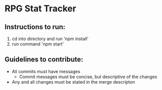 # RPG Stat Tracker

## Instructions to run:
 1) cd into directory and run 'npm install'
 2) run command 'npm start'

## Guidelines to contribute:
 - All commits must have messages
	- Commit messages must be concise, but descriptive of the changes
 - Any and all changes must be stated in the merge descripton